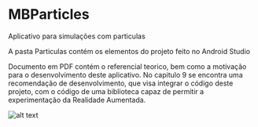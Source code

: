 # MBParticles
Aplicativo para simulações com particulas

A pasta Particulas contém os elementos do projeto feito no Android Studio

Documento em PDF contém o referencial teorico, bem como a motivação para o desenvolvimento deste aplicativo.
No capitulo 9 se encontra uma recomendação de desenvolvimento, que visa integrar o código deste projeto, com o código
de uma biblioteca capaz de permitir a experimentação da Realidade Aumentada.

![alt text](https://github.com/mauriciobenigno/MBParticles/banner.jpg)
